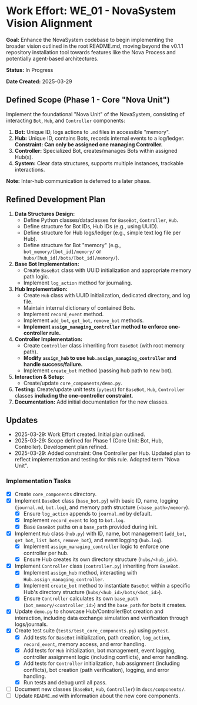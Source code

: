 # Work Effort: WE_01 - NovaSystem Vision Alignment

**Goal:** Enhance the NovaSystem codebase to begin implementing the broader vision outlined in the root README.md, moving beyond the v0.1.1 repository installation tool towards features like the Nova Process and potentially agent-based architectures.

**Status:** In Progress

**Date Created:** 2025-03-29

## Defined Scope (Phase 1 - Core "Nova Unit")

Implement the foundational "Nova Unit" of the NovaSystem, consisting of interacting `Bot`, `Hub`, and `Controller` components:

1.  **Bot:** Unique ID, logs actions to `.md` files in accessible "memory".
2.  **Hub:** Unique ID, contains Bots, records internal events to a log/ledger. **Constraint: Can only be assigned one managing Controller.**
3.  **Controller:** Specialized Bot, creates/manages Bots within assigned Hub(s).
4.  **System:** Clear data structures, supports multiple instances, trackable interactions.

**Note:** Inter-hub communication is deferred to a later phase.

## Refined Development Plan

1.  **Data Structures Design:**
    *   Define Python classes/dataclasses for `BaseBot`, `Controller`, `Hub`.
    *   Define structure for Bot IDs, Hub IDs (e.g., using UUID).
    *   Define structure for Hub logs/ledger (e.g., simple text log file per Hub).
    *   Define structure for Bot "memory" (e.g., `bot_memory/[bot_id]/memory/` or `hubs/[hub_id]/bots/[bot_id]/memory/`).
2.  **Base Bot Implementation:**
    *   Create `BaseBot` class with UUID initialization and appropriate memory path logic.
    *   Implement `log_action` method for journaling.
3.  **Hub Implementation:**
    *   Create `Hub` class with UUID initialization, dedicated directory, and log file.
    *   Maintain internal dictionary of contained Bots.
    *   Implement `record_event` method.
    *   Implement `add_bot`, `get_bot`, `remove_bot` methods.
    *   **Implement `assign_managing_controller` method to enforce one-controller rule.**
4.  **Controller Implementation:**
    *   Create `Controller` class inheriting from `BaseBot` (with root memory path).
    *   **Modify `assign_hub` to use `hub.assign_managing_controller` and handle success/failure.**
    *   Implement `create_bot` method (passing hub path to new bot).
5.  **Interaction & Setup:**
    *   Create/update `core_components/demo.py`.
6.  **Testing:** Create/update unit tests (`pytest`) for `BaseBot`, `Hub`, `Controller` classes **including the one-controller constraint**.
7.  **Documentation:** Add initial documentation for the new classes.

## Updates

*   2025-03-29: Work Effort created. Initial plan outlined.
*   2025-03-29: Scope defined for Phase 1 (Core Unit: Bot, Hub, Controller). Development plan refined.
*   2025-03-29: Added constraint: One Controller per Hub. Updated plan to reflect implementation and testing for this rule. Adopted term "Nova Unit".

### Implementation Tasks

*   [x] Create `core_components` directory.
*   [x] Implement `BaseBot` class (`base_bot.py`) with basic ID, name, logging (`journal.md`, `bot.log`), and memory path structure (`<base_path>/memory`).
    *   [x] Ensure `log_action` appends to `journal.md` by default.
    *   [x] Implement `record_event` to log to `bot.log`.
    *   [x] Base `BaseBot` paths on a `base_path` provided during init.
*   [x] Implement `Hub` class (`hub.py`) with ID, name, bot management (`add_bot`, `get_bot`, `list_bots`, `remove_bot`), and event logging (`hub.log`).
    *   [x] Implement `assign_managing_controller` logic to enforce one controller per hub.
    *   [x] Ensure Hub creates its own directory structure (`hubs/<hub_id>`).
*   [x] Implement `Controller` class (`controller.py`) inheriting from `BaseBot`.
    *   [x] Implement `assign_hub` method, interacting with `Hub.assign_managing_controller`.
    *   [x] Implement `create_bot` method to instantiate `BaseBot` within a specific Hub's directory structure (`hubs/<hub_id>/bots/<bot_id>`).
    *   [x] Ensure `Controller` calculates its own `base_path` (`bot_memory/<controller_id>`) and the `base_path` for bots it creates.
*   [x] Update `demo.py` to showcase Hub/Controller/Bot creation and interaction, including data exchange simulation and verification through logs/journals.
*   [x] Create test suite (`tests/test_core_components.py`) using `pytest`.
    *   [x] Add tests for `BaseBot` initialization, path creation, `log_action`, `record_event`, memory access, and error handling.
    *   [x] Add tests for `Hub` initialization, bot management, event logging, controller assignment logic (including conflicts), and error handling.
    *   [x] Add tests for `Controller` initialization, hub assignment (including conflicts), bot creation (path verification), logging, and error handling.
    *   [x] Run tests and debug until all pass.
*   [ ] Document new classes (`BaseBot`, `Hub`, `Controller`) in `docs/components/`.
*   [ ] Update `README.md` with information about the new core components.